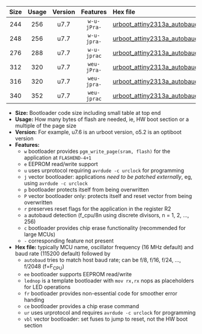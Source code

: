 |Size|Usage|Version|Features|Hex file|
|:-:|:-:|:-:|:-:|:--|
|244|256|u7.7|`w-u-jPra-`|[urboot_attiny2313a_autobaud_lednop_ur_vbl.hex](https://raw.githubusercontent.com/stefanrueger/urboot.hex/main/mcus/attiny2313a/autobaud/urboot_attiny2313a_autobaud_lednop_ur_vbl.hex)|
|248|256|u7.7|`w-u-jpra-`|[urboot_attiny2313a_autobaud_lednop_fr_ur_vbl.hex](https://raw.githubusercontent.com/stefanrueger/urboot.hex/main/mcus/attiny2313a/autobaud/urboot_attiny2313a_autobaud_lednop_fr_ur_vbl.hex)|
|276|288|u7.7|`w-u-jprac`|[urboot_attiny2313a_autobaud_lednop_fr_ce_ur_vbl.hex](https://raw.githubusercontent.com/stefanrueger/urboot.hex/main/mcus/attiny2313a/autobaud/urboot_attiny2313a_autobaud_lednop_fr_ce_ur_vbl.hex)|
|312|320|u7.7|`weu-jPra-`|[urboot_attiny2313a_autobaud_ee_lednop_ur_vbl.hex](https://raw.githubusercontent.com/stefanrueger/urboot.hex/main/mcus/attiny2313a/autobaud/urboot_attiny2313a_autobaud_ee_lednop_ur_vbl.hex)|
|316|320|u7.7|`weu-jpra-`|[urboot_attiny2313a_autobaud_ee_lednop_fr_ur_vbl.hex](https://raw.githubusercontent.com/stefanrueger/urboot.hex/main/mcus/attiny2313a/autobaud/urboot_attiny2313a_autobaud_ee_lednop_fr_ur_vbl.hex)|
|340|352|u7.7|`weu-jprac`|[urboot_attiny2313a_autobaud_ee_lednop_fr_ce_ur_vbl.hex](https://raw.githubusercontent.com/stefanrueger/urboot.hex/main/mcus/attiny2313a/autobaud/urboot_attiny2313a_autobaud_ee_lednop_fr_ce_ur_vbl.hex)|

- **Size:** Bootloader code size including small table at top end
- **Usage:** How many bytes of flash are needed, ie, HW boot section or a multiple of the page size
- **Version:** For example, u7.6 is an urboot version, o5.2 is an optiboot version
- **Features:**
  + `w` bootloader provides `pgm_write_page(sram, flash)` for the application at `FLASHEND-4+1`
  + `e` EEPROM read/write support
  + `u` uses urprotocol requiring `avrdude -c urclock` for programming
  + `j` vector bootloader: applications *need to be patched externally*, eg, using `avrdude -c urclock`
  + `p` bootloader protects itself from being overwritten
  + `P` vector bootloader only: protects itself and reset vector from being overwritten
  + `r` preserves reset flags for the application in the register R2
  + `a` autobaud detection (f_cpu/8n using discrete divisors, n = 1, 2, ..., 256)
  + `c` bootloader provides chip erase functionality (recommended for large MCUs)
  + `-` corresponding feature not present
- **Hex file:** typically MCU name, oscillator frequency (16 MHz default) and baud rate (115200 default) followed by
  + `autobaud` tries to match host baud rate; can be f/8, f/16, f/24, ..., f/2048 (f=F<sub>CPU</sub>)
  + `ee` bootloader supports EEPROM read/write
  + `lednop` is a template bootloader with `mov rx,rx` nops as placeholders for LED operations
  + `fr` bootloader provides non-essential code for smoother error handing
  + `ce` bootloader provides a chip erase command
  + `ur` uses urprotocol and requires `avrdude -c urclock` for programming
  + `vbl` vector bootloader: set fuses to jump to reset, not the HW boot section
